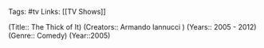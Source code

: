 Tags: #tv
Links: [[TV Shows]]

(Title:: The Thick of It)
(Creators:: Armando Iannucci )
(Years:: 2005 - 2012)
(Genre:: Comedy)
(Year::2005)











